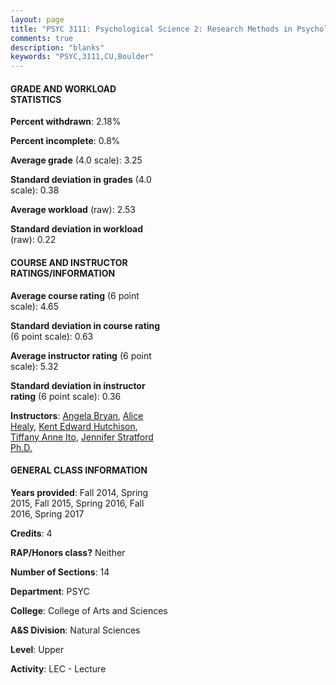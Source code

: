 ```yaml
---
layout: page
title: "PSYC 3111: Psychological Science 2: Research Methods in Psychology Statistics"
comments: true
description: "blanks"
keywords: "PSYC,3111,CU,Boulder"
---
```

<head>
<script src="https://ajax.googleapis.com/ajax/libs/jquery/2.1.3/jquery.min.js"></script>
<script src="https://dl.dropboxusercontent.com/s/pc42nxpaw1ea4o9/highcharts.js?dl=0"></script>
<!-- <script src="../assets/js/highcharts.js"></script> -->
<style type="text/css">@font-face {
	font-family: "Bebas Neue";
	src: url(https://www.filehosting.org/file/details/544349/BebasNeue Regular.otf) format("opentype");
	}
	h1.Bebas { 
		font-family: "Bebas Neue", Verdana, Tahoma;
	}
</style>
</head>
<body>
	<div id="container" style="float: right; width: 45%; height: 88%; margin-left: 2.5%; margin-right: 2.5%;"></div>
	<script language="JavaScript">
		$(document).ready(function() {
		var chart = {type: 'column'};
		var title = {text: 'Grade Distribution'};
		var xAxis = {categories: ['A','B','C','D','F'],crosshair: true};
		var yAxis = {min: 0,title: {text: 'Percentage'}};
		var tooltip = {headerFormat: '<center><b><span style="font-size:20px">{point.key}</span></b></center>',
		               pointFormat: '<td style="padding:0"><b>{point.y:.1f}%</b></td>',
		               footerFormat: '</table>',shared: true,useHTML: true};
		var plotOptions = {column: {pointPadding: 0.0,borderWidth: 0}};  
		var credits = {enabled: false};var series= [{name: 'Percent',data: [48.89,36.26,11.56,1.76,1.52,]}];
		var json = {};
		json.chart = chart;
		json.title = title;
		json.tooltip = tooltip;
		json.xAxis = xAxis;
		json.yAxis = yAxis;  
		json.series = series;
		json.plotOptions = plotOptions;  
		json.credits = credits;
		$('#container').highcharts(json);
	});
	</script>
</body>
			   
#### GRADE AND WORKLOAD STATISTICS

**Percent withdrawn**: 2.18%

**Percent incomplete**: 0.8%

**Average grade** (4.0 scale): 3.25

**Standard deviation in grades** (4.0 scale): 0.38

**Average workload** (raw): 2.53

**Standard deviation in workload** (raw): 0.22

#### COURSE AND INSTRUCTOR RATINGS/INFORMATION

**Average course rating** (6 point scale): 4.65

**Standard deviation in course rating** (6 point scale): 0.63

**Average instructor rating** (6 point scale): 5.32

**Standard deviation in instructor rating** (6 point scale): 0.36

**Instructors**: <a href='../../instructors/Angela_Bryan'>Angela Bryan</a>, <a href='../../instructors/Alice_Healy'>Alice Healy</a>, <a href='../../instructors/Kent_Edward_Hutchison'>Kent Edward Hutchison</a>, <a href='../../instructors/Tiffany_Anne_Ito'>Tiffany Anne Ito</a>, <a href='../../instructors/Jennifer_Stratford_Ph.D.'>Jennifer Stratford Ph.D.</a>

#### GENERAL CLASS INFORMATION

**Years provided**: Fall 2014, Spring 2015, Fall 2015, Spring 2016, Fall 2016, Spring 2017

**Credits**: 4

**RAP/Honors class?** Neither

**Number of Sections**: 14

**Department**: PSYC

**College**: College of Arts and Sciences

**A&S Division**: Natural Sciences

**Level**: Upper

**Activity**: LEC - Lecture
